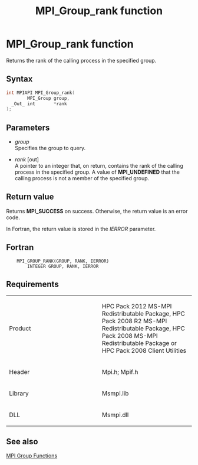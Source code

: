 ﻿---
title: MPI_Group_rank function
TOCTitle: MPI_Group_rank function
ms:assetid: 34650411-2dd1-447c-bca0-6122f43234cb
ms:mtpsurl: https://msdn.microsoft.com/en-us/library/Dn473404(v=VS.85)
ms:contentKeyID: 59360940
ms.date: 03/28/2018
mtps_version: v=VS.85
f1_keywords:
- MPI_GROUP_RANK
- mpif/MPI_Group_rank
- mpi/MPI_GROUP_RANK
dev_langs:
- C++
- C
api_location:
- Msmpi.dll
api_name:
- MPI_Group_rank
api_type:
- DLLExport
product:
- Windows
topic_type:
- apiref
- kbSyntax
product_family_name: VS
ROBOTS: INDEX,FOLLOW
---

# MPI\_Group\_rank function

Returns the rank of the calling process in the specified group.

## Syntax

``` c++
int MPIAPI MPI_Group_rank(
        MPI_Group group,
  _Out_ int       *rank
);
```

## Parameters

  - *group*  
    Specifies the group to query.

  - *rank* \[out\]  
    A pointer to an integer that, on return, contains the rank of the calling process in the specified group. A value of **MPI\_UNDEFINED** that the calling process is not a member of the specified group.

## Return value

Returns **MPI\_SUCCESS** on success. Otherwise, the return value is an error code.

In Fortran, the return value is stored in the *IERROR* parameter.

## Fortran

``` FORTRAN
    MPI_GROUP_RANK(GROUP, RANK, IERROR)
        INTEGER GROUP, RANK, IERROR 
```

## Requirements

<table>
<colgroup>
<col style="width: 50%" />
<col style="width: 50%" />
</colgroup>
<tbody>
<tr class="odd">
<td><p>Product</p></td>
<td><p>HPC Pack 2012 MS-MPI Redistributable Package, HPC Pack 2008 R2 MS-MPI Redistributable Package, HPC Pack 2008 MS-MPI Redistributable Package or HPC Pack 2008 Client Utilities</p></td>
</tr>
<tr class="even">
<td><p>Header</p></td>
<td>Mpi.h;
Mpif.h</td>
</tr>
<tr class="odd">
<td><p>Library</p></td>
<td>Msmpi.lib</td>
</tr>
<tr class="even">
<td><p>DLL</p></td>
<td>Msmpi.dll</td>
</tr>
</tbody>
</table>


## See also

[MPI Group Functions](mpi-group-functions.md)

